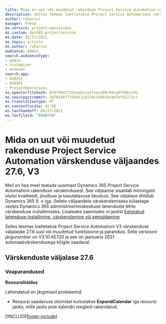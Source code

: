 ```yaml
---
title: Mida on uut või muudetud rakenduse Project Service Automation värskenduse väljaandes 27.6, Hotfix, V3
description: Selles teemas loetletakse Project Service Automationi värskenduse väljalaske 27.6 V3 funktsioonid ja parandused.
author: ruhercul
manager: kfend
ms.service: project-operations
ms.custom: dyn365-projectservice
ms.date: 02/17/2021
ms.topic: article
ms.author: ruhercul
audience: Admin
search.audienceType:
- admin
- customizer
- enduser
search.app:
- D365CE
- D365PS
- ProjectOperations
ms.openlocfilehash: 829f0941f255aab11a37cacd90c0dca6f99bc2d2
ms.sourcegitcommit: 3d78338773929121d17ec3386f6cb67bfb2272cc
ms.translationtype: HT
ms.contentlocale: et-EE
ms.lasthandoff: 04/27/2021
ms.locfileid: "5948729"
---
```

# <a name="whats-new-or-changed-in-project-service-automation-update-release-276-v3"></a>Mida on uut või muudetud rakenduse Project Service Automation värskenduse väljaandes 27.6, V3

Meil on hea meel teatada uusimast Dynamics 365 Project Service Automationi rakenduse värskendusest. See väljaanne sisaldab mõningaid olulisi kvaliteedi, jõudluse ja kasutatavuse täiustusi. See väljalase ühildub Dynamics 365 9. x-iga. Sellele väljaandele värskendamiseks külastage veebis Dynamics 365 administreerimiskeskuse lahenduste lehte värskenduse installimiseks. Lisateabe saamiseks vt jaotist [Eelistatud lahenduse installimine, värskendamine või eemaldamine](/power-platform/admin/install-remove-preferred-solution).

Selles teemas loetletakse Project Service Automationi V3 värskenduse väljalaske 27.6 uusi või muudetud funktsioone ja parandusi. Selle versiooni järgunumber on V3.10.45.120 ja see on jaanuaris 2021 automaatvärskendusega kõigile saadaval.

## <a name="update-release-276"></a>Värskenduste väljalase 27.6

### <a name="bug-fixes"></a>Veaparandused


**Ressursihaldus**

Lahendatud on järgmised probleemid.

- Ressursi saadavuse otsimisel kutsutakse **ExpandCalendar** iga ressursi jaoks, mille jaoks pole kalendri reegleid rakendatud.


[!INCLUDE[footer-include](../includes/footer-banner.md)]